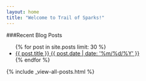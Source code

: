 ```yaml
---
layout: home
title: "Welcome to Trail of Sparks!"
---
```


###Recent Blog Posts
<ul>
  {% for post in site.posts limit: 30 %}  
    <li><a href="{{ site.url }}{{ post.url }}">{{ post.title }} {{ post.date | date: '%m/%d/%Y' }}</a></li>
  {% endfor %}
</ul>

{% include _view-all-posts.html %}
